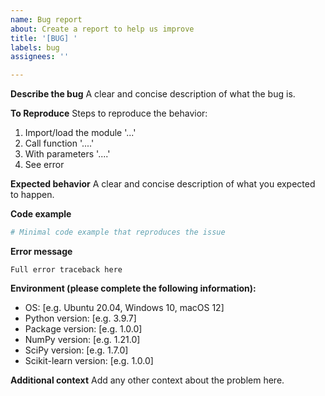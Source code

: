 ```yaml
---
name: Bug report
about: Create a report to help us improve
title: '[BUG] '
labels: bug
assignees: ''

---
```


**Describe the bug**
A clear and concise description of what the bug is.

**To Reproduce**
Steps to reproduce the behavior:
1. Import/load the module '...'
2. Call function '....'
3. With parameters '....'
4. See error

**Expected behavior**
A clear and concise description of what you expected to happen.

**Code example**
```python
# Minimal code example that reproduces the issue
```

**Error message**
```
Full error traceback here
```

**Environment (please complete the following information):**
 - OS: [e.g. Ubuntu 20.04, Windows 10, macOS 12]
 - Python version: [e.g. 3.9.7]
 - Package version: [e.g. 1.0.0]
 - NumPy version: [e.g. 1.21.0]
 - SciPy version: [e.g. 1.7.0]
 - Scikit-learn version: [e.g. 1.0.0]

**Additional context**
Add any other context about the problem here.
